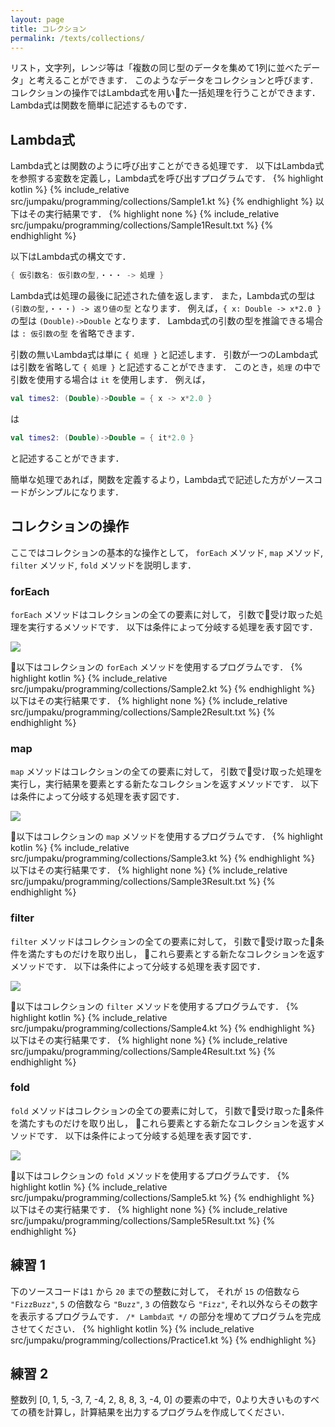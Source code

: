 ```yaml
---
layout: page
title: コレクション
permalink: /texts/collections/
---
```

リスト，文字列，レンジ等は「複数の同じ型のデータを集めて1列に並べたデータ」と考えることができます．
このようなデータをコレクションと呼びます．
コレクションの操作ではLambda式を用いた一括処理を行うことができます．
Lambda式は関数を簡単に記述するものです．

## Lambda式
Lambda式とは関数のように呼び出すことができる処理です．
以下はLambda式を参照する変数を定義し，Lambda式を呼び出すプログラムです．
{% highlight kotlin %}
{% include_relative src/jumpaku/programming/collections/Sample1.kt %}
{% endhighlight %}
以下はその実行結果です．
{% highlight none %}
{% include_relative src/jumpaku/programming/collections/Sample1Result.txt %}
{% endhighlight %}

以下はLambda式の構文です．
```kt
{ 仮引数名: 仮引数の型,・・・ -> 処理 }
```
Lambda式は処理の最後に記述された値を返します．
また，Lambda式の型は `(引数の型,・・・) -> 返り値の型` となります．
例えば，`{ x: Double -> x*2.0 }` の型は `(Double)->Double` となります．
Lambda式の引数の型を推論できる場合は `: 仮引数の型` を省略できます．

引数の無いLambda式は単に `{ 処理 }` と記述します．
引数が一つのLambda式は引数を省略して `{ 処理 }` と記述することができます．
このとき，`処理` の中で引数を使用する場合は `it` を使用します．
例えば，
```kt
val times2: (Double)->Double = { x -> x*2.0 }
```
は
```kt
val times2: (Double)->Double = { it*2.0 }
```
と記述することができます．

簡単な処理であれば，関数を定義するより，Lambda式で記述した方がソースコードがシンプルになります．

## コレクションの操作
ここではコレクションの基本的な操作として，
`forEach` メソッド, `map` メソッド, `filter` メソッド, `fold` メソッドを説明します．

### forEach
`forEach` メソッドはコレクションの全ての要素に対して，
引数で受け取った処理を実行するメソッドです．
以下は条件によって分岐する処理を表す図です．

![]({{site.baseurl}}/images/texts/foreach.png)

以下はコレクションの `forEach` メソッドを使用するプログラムです．
{% highlight kotlin %}
{% include_relative src/jumpaku/programming/collections/Sample2.kt %}
{% endhighlight %}
以下はその実行結果です．
{% highlight none %}
{% include_relative src/jumpaku/programming/collections/Sample2Result.txt %}
{% endhighlight %}

### map
`map` メソッドはコレクションの全ての要素に対して，
引数で受け取った処理を実行し，実行結果を要素とする新たなコレクションを返すメソッドです．
以下は条件によって分岐する処理を表す図です．

![]({{site.baseurl}}/images/texts/map.png)

以下はコレクションの `map` メソッドを使用するプログラムです．
{% highlight kotlin %}
{% include_relative src/jumpaku/programming/collections/Sample3.kt %}
{% endhighlight %}
以下はその実行結果です．
{% highlight none %}
{% include_relative src/jumpaku/programming/collections/Sample3Result.txt %}
{% endhighlight %}

### filter
`filter` メソッドはコレクションの全ての要素に対して，
引数で受け取った条件を満たすものだけを取り出し，
これら要素とする新たなコレクションを返すメソッドです．
以下は条件によって分岐する処理を表す図です．

![]({{site.baseurl}}/images/texts/filter.png)

以下はコレクションの `filter` メソッドを使用するプログラムです．
{% highlight kotlin %}
{% include_relative src/jumpaku/programming/collections/Sample4.kt %}
{% endhighlight %}
以下はその実行結果です．
{% highlight none %}
{% include_relative src/jumpaku/programming/collections/Sample4Result.txt %}
{% endhighlight %}

### fold
`fold` メソッドはコレクションの全ての要素に対して，
引数で受け取った条件を満たすものだけを取り出し，
これら要素とする新たなコレクションを返すメソッドです．
以下は条件によって分岐する処理を表す図です．

![]({{site.baseurl}}/images/texts/fold.png)

以下はコレクションの `fold` メソッドを使用するプログラムです．
{% highlight kotlin %}
{% include_relative src/jumpaku/programming/collections/Sample5.kt %}
{% endhighlight %}
以下はその実行結果です．
{% highlight none %}
{% include_relative src/jumpaku/programming/collections/Sample5Result.txt %}
{% endhighlight %}

## 練習 1
下のソースコードは`1` から `20` までの整数に対して，
それが `15` の倍数なら `"FizzBuzz"`, `5` の倍数なら `"Buzz"`, `3` の倍数なら `"Fizz"`, それ以外ならその数字を表示するプログラムです．
`/* Lambda式 */` の部分を埋めてプログラムを完成させてください．
{% highlight kotlin %}
{% include_relative src/jumpaku/programming/collections/Practice1.kt %}
{% endhighlight %}

## 練習 2
整数列 [0, 1, 5, -3, 7, -4, 2, 8, 8, 3, -4, 0] の要素の中で，0より大きいものすべての積を計算し，計算結果を出力するプログラムを作成してください．
